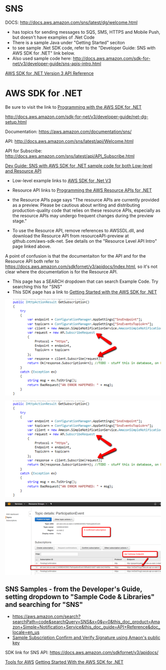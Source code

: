 # SNS

DOCS: http://docs.aws.amazon.com/sns/latest/dg/welcome.html
* has topics for sending messages to SQS, SMS, HTTPS and Mobile Push, but doesn't have examples of .Net Code
* There is a sample Java under "Getting Started" seciton
* to see sample .Net SDK code, refer to the "Developer Guide: SNS with AWS SDK for .NET" link below.
* Also used sample code here: http://docs.aws.amazon.com/sdk-for-net/v3/developer-guide/sns-apis-intro.html

[AWS SDK for .NET Version 3 API Reference](http://docs.aws.amazon.com/sdk-for-net/v3/developer-guide/net-dg-programming-techniques.html)

# AWS SDK for .NET

Be sure to visit the link to [Programming with the AWS SDK for .NET](http://docs.aws.amazon.com/sdk-for-net/v3/developer-guide/net-dg-programming-techniques.html)

http://docs.aws.amazon.com/sdk-for-net/v3/developer-guide/net-dg-setup.html




Documentation: https://aws.amazon.com/documentation/sns/

API: http://docs.aws.amazon.com/sns/latest/api/Welcome.html

API for Subscribe: http://docs.aws.amazon.com/sns/latest/api/API_Subscribe.html




[Dev Guide: SNS with AWS SDK for .NET sample code for both Low-level and Resource API](http://docs.aws.amazon.com/sdk-for-net/v2/developer-guide/sns-apis-intro.html)
* Low-level example links to  [AWS SDK for .Net V3](https://docs.aws.amazon.com/sdkfornet/v3/apidocs/)
* Resource API links to [Programming the AWS Resource APIs for .NET](http://docs.aws.amazon.com/sdk-for-net/v2/developer-guide/resource-level-apis-intro.html#resource-level-apis-intro)

* the Resource APIs page says "The resource APIs are currently provided as a preview. Please be cautious about writing and distributing production-quality code that relies on these resource APIs, especially as the resource APIs may undergo frequent changes during the preview stage."
* To use the Resource API, remove references to AWSSDL.dll, and download the Resource API from resourceAPI-preview at github.com/aws-sdk-net.  See details on the "Resource Level API Intro" page linked above.

A point of confusion is that the documentaiton for the API and for the Resource API both refer to https://docs.aws.amazon.com/sdkfornet/v3/apidocs/Index.html, so it's not clear where the documentation is for the Resource API.
* This page has a SEARCH dropdown that can search Example Code.  Try searching this for "SNS"
* This SDK page has a link to [Getting Started with the AWS SDK for .NET](https://aws.amazon.com/developers/getting-started/net/)


![Subscription](../images/SNS_SubscribeRequestCode.png)

![Confirmation](../images/SNS_SubscribeRequestCode.png)

![Confirmed Subscription](../images/SNS_ConfirmedSubscription.png)


## SNS Samples - from the Developer's Guide, setting dropdown to "Sample Code & Libraries" and searching for "SNS"
* https://aws.amazon.com/search?searchPath=code&searchQuery=SNS&x=0&y=0&this_doc_product=Amazon+Simple+Notification+Service&this_doc_guide=API+Reference&doc_locale=en_us
* [Sample Subscription Confirm and Verify Signature using Amaon's public key](https://aws.amazon.com/code/9387800257078150)





SDK link for SNS API: https://docs.aws.amazon.com/sdkfornet/v3/apidocs/


[Tools for AWS](https://aws.amazon.com/tools/)
[Getting Started With the AWS SDK for .NET](https://aws.amazon.com/developers/getting-started/net/)



